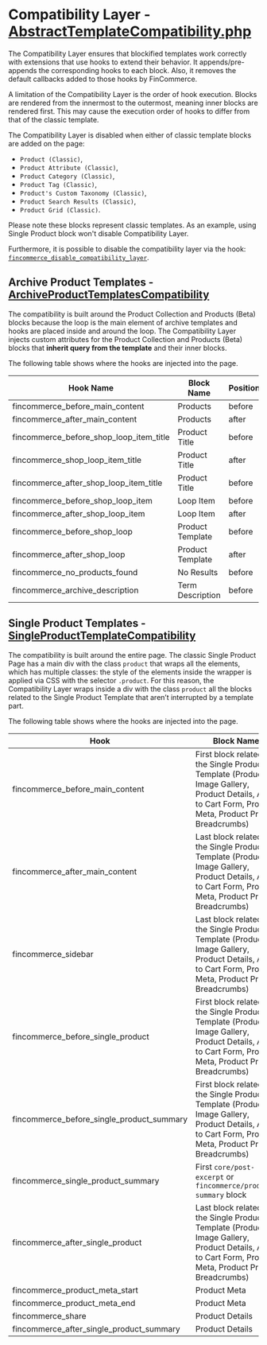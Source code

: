 # Compatibility Layer - [AbstractTemplateCompatibility.php](https://github.com/dieselfox1/fincommerce-blocks/blob/trunk/src/Templates/AbstractTemplateCompatibility.php)

The Compatibility Layer ensures that blockified templates work correctly with extensions that use hooks to extend their behavior. It appends/pre-appends the corresponding hooks to each block. Also, it removes the default callbacks added to those hooks by FinCommerce.

A limitation of the Compatibility Layer is the order of hook execution. Blocks are rendered from the innermost to the outermost, meaning inner blocks are rendered first. This may cause the execution order of hooks to differ from that of the classic template.

The Compatibility Layer is disabled when either of classic template blocks are added on the page:

- `Product (Classic)`,
- `Product Attribute (Classic)`,
- `Product Category (Classic)`,
- `Product Tag (Classic)`,
- `Product's Custom Taxonomy (Classic)`,
- `Product Search Results (Classic)`,
- `Product Grid (Classic)`.

Please note these blocks represent classic templates. As an example, using Single Product block won't disable Compatibility Layer.

Furthermore, it is possible to disable the compatibility layer via the hook: [`fincommerce_disable_compatibility_layer`](https://github.com/dieselfox1/fincommerce-blocks/blob/trunk/src/Templates/AbstractTemplateCompatibility.php/#L41-L42).

## Archive Product Templates - [ArchiveProductTemplatesCompatibility](https://github.com/dieselfox1/fincommerce-blocks/blob/trunk/src/Templates/ArchiveProductTemplatesCompatibility.php)

The compatibility is built around the Product Collection and Products (Beta) blocks because the loop is the main element of archive templates and hooks are placed inside and around the loop. The Compatibility Layer injects custom attributes for the Product Collection and Products (Beta) blocks that **inherit query from the template** and their inner blocks.

The following table shows where the hooks are injected into the page.


| Hook Name                               | Block Name       | Position |
|-----------------------------------------|------------------|----------|
| fincommerce_before_main_content         | Products         | before   |
| fincommerce_after_main_content          | Products         | after    |
| fincommerce_before_shop_loop_item_title | Product Title    | before   |
| fincommerce_shop_loop_item_title        | Product Title    | after    |
| fincommerce_after_shop_loop_item_title  | Product Title    | before   |
| fincommerce_before_shop_loop_item       | Loop Item        | before   |
| fincommerce_after_shop_loop_item        | Loop Item        | after    |
| fincommerce_before_shop_loop            | Product Template | before   |
| fincommerce_after_shop_loop             | Product Template | after    |
| fincommerce_no_products_found           | No Results       | before   |
| fincommerce_archive_description         | Term Description | before   |

## Single Product Templates - [SingleProductTemplateCompatibility](https://github.com/dieselfox1/fincommerce-blocks/blob/c8d82b20f4e4b8a424f1f0ebff80aca6f62588e5/src/Templates/SingleProductTemplateCompatibility.php)

The compatibility is built around the entire page. The classic Single Product Page has a main div with the class `product` that wraps all the elements, which has multiple classes: the style of the elements inside the wrapper is applied via CSS with the selector `.product`. For this reason, the Compatibility Layer wraps inside a div with the class `product` all the blocks related to the Single Product Template that aren’t interrupted by a template part.

The following table shows where the hooks are injected into the page.


| Hook                                      | Block Name                                                                                                                                             | Position |
|-------------------------------------------|--------------------------------------------------------------------------------------------------------------------------------------------------------|----------|
| fincommerce_before_main_content           | First block related to the Single Product Template (Product Image Gallery, Product Details, Add to Cart Form, Product Meta, Product Price, Breadcrumbs) | before   |
| fincommerce_after_main_content            | Last block related to the Single Product Template (Product Image Gallery, Product Details, Add to Cart Form, Product Meta, Product Price, Breadcrumbs)  | after    |
| fincommerce_sidebar                       | Last block related to the Single Product Template (Product Image Gallery, Product Details, Add to Cart Form, Product Meta, Product Price, Breadcrumbs)  | after    |
| fincommerce_before_single_product         | First block related to the Single Product Template (Product Image Gallery, Product Details, Add to Cart Form, Product Meta, Product Price, Breadcrumbs) | before   |
| fincommerce_before_single_product_summary | First block related to the Single Product Template (Product Image Gallery, Product Details, Add to Cart Form, Product Meta, Product Price, Breadcrumbs) | before |
| fincommerce_single_product_summary        | First `core/post-excerpt` or `fincommerce/product-summary` block                                                                                                                         | before   |
| fincommerce_after_single_product          | Last block related to the Single Product Template (Product Image Gallery, Product Details, Add to Cart Form, Product Meta, Product Price, Breadcrumbs)  | after    |
| fincommerce_product_meta_start            | Product Meta                                                                                                                                           | before   |
| fincommerce_product_meta_end              | Product Meta                                                                                                                                           | after    |
| fincommerce_share                         | Product Details                                                                                                                                        | before   |
| fincommerce_after_single_product_summary  | Product Details                                                                                                                                        | before   |
